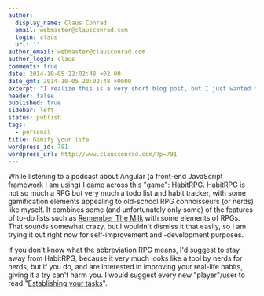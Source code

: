 ```yaml
---
author:
  display_name: Claus Conrad
  email: webmaster@clausconrad.com
  login: claus
  url: ''
author_email: webmaster@clausconrad.com
author_login: claus
comments: true
date: 2014-10-05 22:02:48 +02:00
date_gmt: 2014-10-05 20:02:48 +0000
excerpt: "I realize this is a very short blog post, but I just wanted to point anyone interested at this link:"
header: false
published: true
sidebar: left
status: publish
tags:
  - personal
title: Gamify your life
wordpress_id: 791
wordpress_url: http://www.clausconrad.com/?p=791
---
```

While listening to a podcast about Angular (a front-end JavaScript framework I am using) I came across this "game": [HabitRPG](https://www.habitrpg.com/). HabitRPG is not so much a RPG but very much a todo list and habit tracker, with some gamification elements appealing to old-school RPG connoisseurs (or nerds) like myself. It combines some (and unfortunately only some) of the features of to-do lists such as [Remember The Milk](https://www.rmilk.com/) with some elements of RPGs. That sounds somewhat crazy, but I wouldn't dismiss it that easily, so I am trying it out right now for self-improvement and -development purposes.

If you don't know what the abbreviation RPG means, I'd suggest to stay away from HabitRPG, because it very much looks like a tool by nerds for nerds, but if you do, and are interested in improving your real-life habits, giving it a try can't harm you. I would suggest every new "player"/user to read "[Establishing your tasks](https://habitica.fandom.com/wiki/Establishing_Your_Tasks)".
